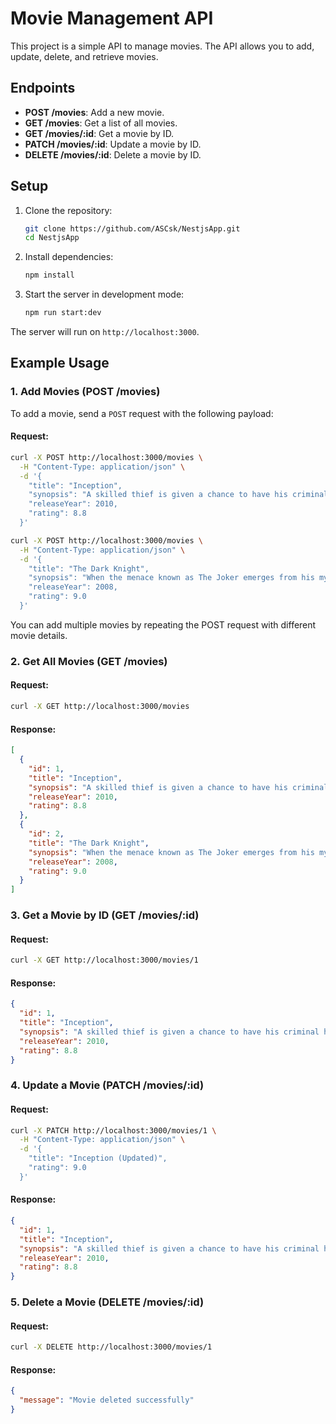 # Movie Management API

This project is a simple API to manage movies. The API allows you to add, update, delete, and retrieve movies.

## Endpoints

- **POST /movies**: Add a new movie.
- **GET /movies**: Get a list of all movies.
- **GET /movies/:id**: Get a movie by ID.
- **PATCH /movies/:id**: Update a movie by ID.
- **DELETE /movies/:id**: Delete a movie by ID.

## Setup

1. Clone the repository:
    ```bash
    git clone https://github.com/ASCsk/NestjsApp.git
    cd NestjsApp
    ```

2. Install dependencies:
    ```bash
    npm install
    ```

3. Start the server in development mode:
    ```bash
    npm run start:dev
    ```

The server will run on `http://localhost:3000`.

## Example Usage

### 1. Add Movies (POST /movies)

To add a movie, send a `POST` request with the following payload:

#### Request:
```bash
curl -X POST http://localhost:3000/movies \
  -H "Content-Type: application/json" \
  -d '{
    "title": "Inception",
    "synopsis": "A skilled thief is given a chance to have his criminal history erased if he can successfully perform an inception.",
    "releaseYear": 2010,
    "rating": 8.8
  }'
```
```bash
curl -X POST http://localhost:3000/movies \
  -H "Content-Type: application/json" \
  -d '{
    "title": "The Dark Knight",
    "synopsis": "When the menace known as The Joker emerges from his mysterious past, he wreaks havoc and chaos on the people of Gotham.",
    "releaseYear": 2008,
    "rating": 9.0
  }'
```
You can add multiple movies by repeating the POST request with different movie details.

### 2. Get All Movies (GET /movies)
#### Request:
```bash
curl -X GET http://localhost:3000/movies
```
#### Response:
```json
[
  {
    "id": 1,
    "title": "Inception",
    "synopsis": "A skilled thief is given a chance to have his criminal history erased if he can successfully perform an inception.",
    "releaseYear": 2010,
    "rating": 8.8
  },
  {
    "id": 2,
    "title": "The Dark Knight",
    "synopsis": "When the menace known as The Joker emerges from his mysterious past, he wreaks havoc and chaos on the people of Gotham.",
    "releaseYear": 2008,
    "rating": 9.0
  }
]
```

### 3. Get a Movie by ID (GET /movies/:id)
#### Request:
```bash
curl -X GET http://localhost:3000/movies/1
```
#### Response:
```json
{
  "id": 1,
  "title": "Inception",
  "synopsis": "A skilled thief is given a chance to have his criminal history erased if he can successfully perform an inception.",
  "releaseYear": 2010,
  "rating": 8.8
}
```

### 4. Update a Movie (PATCH /movies/:id)
#### Request:
```bash
curl -X PATCH http://localhost:3000/movies/1 \
  -H "Content-Type: application/json" \
  -d '{
    "title": "Inception (Updated)",
    "rating": 9.0
  }'
```
#### Response:
```json
{
  "id": 1,
  "title": "Inception",
  "synopsis": "A skilled thief is given a chance to have his criminal history erased if he can successfully perform an inception.",
  "releaseYear": 2010,
  "rating": 8.8
}
```

### 5. Delete a Movie (DELETE /movies/:id)
#### Request:
```bash
curl -X DELETE http://localhost:3000/movies/1
```
#### Response:
```json
{
  "message": "Movie deleted successfully"
}
```